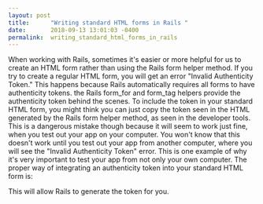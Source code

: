 ```yaml
---
layout: post
title:      "Writing standard HTML forms in Rails "
date:       2018-09-13 13:01:03 -0400
permalink:  writing_standard_html_forms_in_rails
---
```



When working with Rails, sometimes it's easier or more helpful for us to  create an HTML form rather than using the Rails form helper method. If you try to create a regular HTML form, you will get an error "Invalid Authenticity Token." This happens because Rails automatically requires all forms to have authenticity tokens. the Rails form_for and form_tag helpers provide the authenticity token behind the scenes. To include the token in your standard HTML form, you might think you can just copy the token  seen in the HTML generated by the Rails form helper method, as seen in the developer tools. This is a dangerous mistake though because it will seem to work just fine, when you test out your app on your computer. You won't know that this doesn't work until you test out your app from another computer, where you will see the "Invalid Authenticity Token" error. This is one example of why it's very important to test your app from not only your own computer. The proper way of integrating an authenticity token into your standard HTML form is: 

<input type="hidden" name="authenticity_token" value="<%= form_authenticity_token %>">

This will allow Rails to generate the token for you. 

